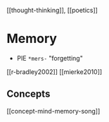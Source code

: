 [[thought-thinking]], [[poetics]]
# Memory
- PIE `*mers-` "forgetting"



[[r-bradley2002]]
[[mierke2010]]

## Concepts
[[concept-mind-memory-song]]